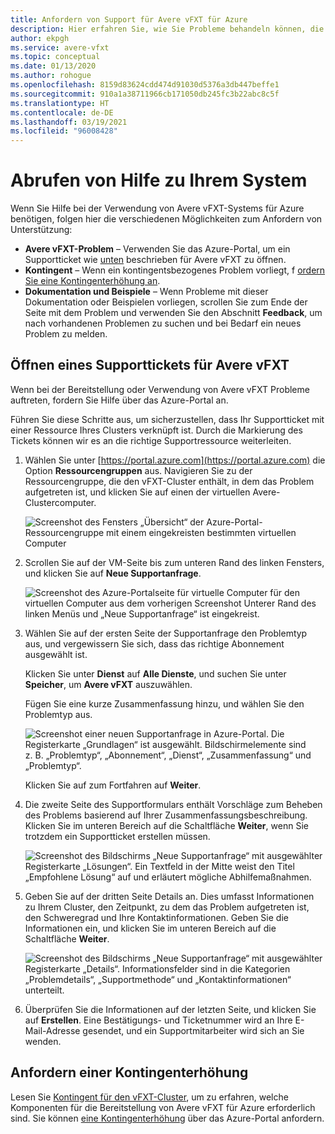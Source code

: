 ```yaml
---
title: Anfordern von Support für Avere vFXT für Azure
description: Hier erfahren Sie, wie Sie Probleme behandeln können, die bei der Bereitstellung oder Verwendung von Avere vFXT for Azure auftreten können, indem Sie ein Supportticket über das Azure-Portal erstellen.
author: ekpgh
ms.service: avere-vfxt
ms.topic: conceptual
ms.date: 01/13/2020
ms.author: rohogue
ms.openlocfilehash: 8159d83624cdd474d91030d5376a3db447beffe1
ms.sourcegitcommit: 910a1a38711966cb171050db245fc3b22abc8c5f
ms.translationtype: HT
ms.contentlocale: de-DE
ms.lasthandoff: 03/19/2021
ms.locfileid: "96008428"
---
```

# <a name="get-help-with-your-system"></a>Abrufen von Hilfe zu Ihrem System

Wenn Sie Hilfe bei der Verwendung von Avere vFXT-Systems für Azure benötigen, folgen hier die verschiedenen Möglichkeiten zum Anfordern von Unterstützung:

* **Avere vFXT-Problem** – Verwenden Sie das Azure-Portal, um ein Supportticket wie [unten](#open-a-support-ticket-for-your-avere-vfxt) beschrieben für Avere vFXT zu öffnen.
* **Kontingent** – Wenn ein kontingentsbezogenes Problem vorliegt, f [ordern Sie eine Kontingenterhöhung an](#request-a-quota-increase).
* **Dokumentation und Beispiele** – Wenn Probleme mit dieser Dokumentation oder Beispielen vorliegen, scrollen Sie zum Ende der Seite mit dem Problem und verwenden Sie den Abschnitt **Feedback**, um nach vorhandenen Problemen zu suchen und bei Bedarf ein neues Problem zu melden.

## <a name="open-a-support-ticket-for-your-avere-vfxt"></a>Öffnen eines Supporttickets für Avere vFXT

Wenn bei der Bereitstellung oder Verwendung von Avere vFXT Probleme auftreten, fordern Sie Hilfe über das Azure-Portal an.

Führen Sie diese Schritte aus, um sicherzustellen, dass Ihr Supportticket mit einer Ressource Ihres Clusters verknüpft ist. Durch die Markierung des Tickets können wir es an die richtige Supportressource weiterleiten.

1. Wählen Sie unter [https://portal.azure.com](https://portal.azure.com) die Option **Ressourcengruppen** aus. Navigieren Sie zu der Ressourcengruppe, die den vFXT-Cluster enthält, in dem das Problem aufgetreten ist, und klicken Sie auf einen der virtuellen Avere-Clustercomputer.

    ![Screenshot des Fensters „Übersicht“ der Azure-Portal-Ressourcengruppe mit einem eingekreisten bestimmten virtuellen Computer](media/avere-vfxt-ticket-vm.png)

1. Scrollen Sie auf der VM-Seite bis zum unteren Rand des linken Fensters, und klicken Sie auf **Neue Supportanfrage**.

    ![Screenshot des Azure-Portalseite für virtuelle Computer für den virtuellen Computer aus dem vorherigen Screenshot Unterer Rand des linken Menüs und „Neue Supportanfrage“ ist eingekreist.](media/avere-vfxt-ticket-request.png)

1. Wählen Sie auf der ersten Seite der Supportanfrage den Problemtyp aus, und vergewissern Sie sich, dass das richtige Abonnement ausgewählt ist.

   Klicken Sie unter **Dienst** auf **Alle Dienste**, und suchen Sie unter **Speicher**, um **Avere vFXT** auszuwählen.

   Fügen Sie eine kurze Zusammenfassung hinzu, und wählen Sie den Problemtyp aus.

    ![Screenshot einer neuen Supportanfrage in Azure-Portal. Die Registerkarte „Grundlagen“ ist ausgewählt. Bildschirmelemente sind z. B. „Problemtyp“, „Abonnement“, „Dienst“, „Zusammenfassung“ und „Problemtyp“.](media/ticket-basics.png)

   Klicken Sie auf zum Fortfahren auf **Weiter**.

1. Die zweite Seite des Supportformulars enthält Vorschläge zum Beheben des Problems basierend auf Ihrer Zusammenfassungsbeschreibung. Klicken Sie im unteren Bereich auf die Schaltfläche **Weiter**, wenn Sie trotzdem ein Supportticket erstellen müssen.

   ![Screenshot des Bildschirms „Neue Supportanfrage“ mit ausgewählter Registerkarte „Lösungen“. Ein Textfeld in der Mitte weist den Titel „Empfohlene Lösung“ auf und erläutert mögliche Abhilfemaßnahmen.](media/ticket-solutions.png)

1. Geben Sie auf der dritten Seite Details an. Dies umfasst Informationen zu Ihrem Cluster, den Zeitpunkt, zu dem das Problem aufgetreten ist, den Schweregrad und Ihre Kontaktinformationen. Geben Sie die Informationen ein, und klicken Sie im unteren Bereich auf die Schaltfläche **Weiter**.

   ![Screenshot des Bildschirms „Neue Supportanfrage“ mit ausgewählter Registerkarte „Details“. Informationsfelder sind in die Kategorien „Problemdetails“, „Supportmethode“ und „Kontaktinformationen“ unterteilt.](media/ticket-details.png)

1. Überprüfen Sie die Informationen auf der letzten Seite, und klicken Sie auf **Erstellen**. Eine Bestätigungs- und Ticketnummer wird an Ihre E-Mail-Adresse gesendet, und ein Supportmitarbeiter wird sich an Sie wenden.

## <a name="request-a-quota-increase"></a>Anfordern einer Kontingenterhöhung

Lesen Sie [Kontingent für den vFXT-Cluster](avere-vfxt-prereqs.md#quota-for-the-vfxt-cluster), um zu erfahren, welche Komponenten für die Bereitstellung von Avere vFXT für Azure erforderlich sind. Sie können [eine Kontingenterhöhung](../azure-portal/supportability/resource-manager-core-quotas-request.md) über das Azure-Portal anfordern.